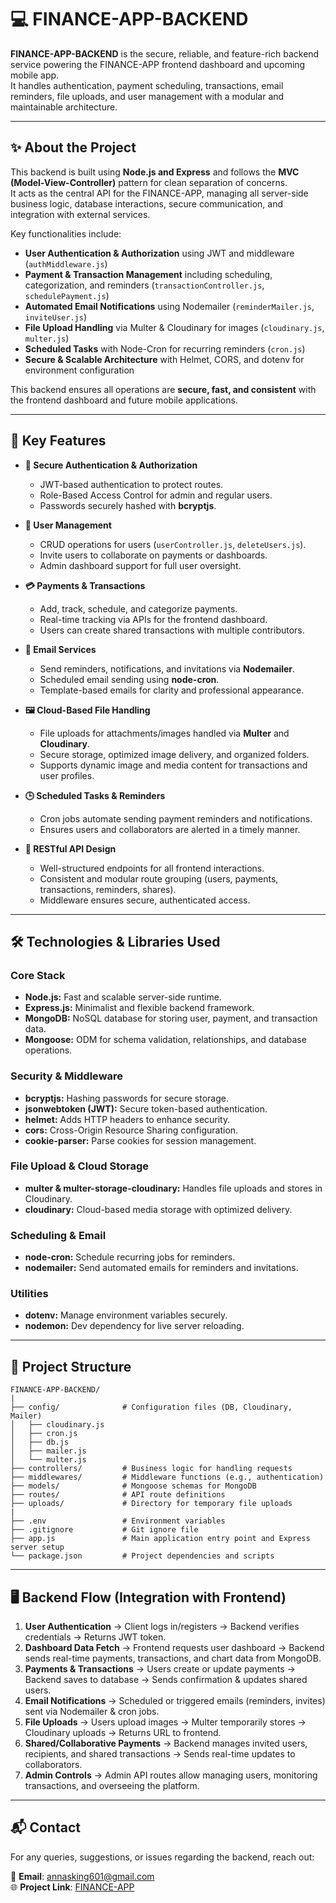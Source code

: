 # 💻 FINANCE-APP-BACKEND

**FINANCE-APP-BACKEND** is the secure, reliable, and feature-rich backend service powering the FINANCE-APP frontend dashboard and upcoming mobile app.  
It handles authentication, payment scheduling, transactions, email reminders, file uploads, and user management with a modular and maintainable architecture.

---

## ✨ About the Project

This backend is built using **Node.js and Express** and follows the **MVC (Model-View-Controller)** pattern for clean separation of concerns.  
It acts as the central API for the FINANCE-APP, managing all server-side business logic, database interactions, secure communication, and integration with external services.

Key functionalities include:  
- **User Authentication & Authorization** using JWT and middleware (`authMiddleware.js`)  
- **Payment & Transaction Management** including scheduling, categorization, and reminders (`transactionController.js`, `schedulePayment.js`)  
- **Automated Email Notifications** using Nodemailer (`reminderMailer.js`, `inviteUser.js`)  
- **File Upload Handling** via Multer & Cloudinary for images (`cloudinary.js`, `multer.js`)  
- **Scheduled Tasks** with Node-Cron for recurring reminders (`cron.js`)  
- **Secure & Scalable Architecture** with Helmet, CORS, and dotenv for environment configuration  

This backend ensures all operations are **secure, fast, and consistent** with the frontend dashboard and future mobile applications.

---

## 🚀 Key Features

* **🔐 Secure Authentication & Authorization**  
  - JWT-based authentication to protect routes.  
  - Role-Based Access Control for admin and regular users.  
  - Passwords securely hashed with **bcryptjs**.  

* **👤 User Management**  
  - CRUD operations for users (`userController.js`, `deleteUsers.js`).  
  - Invite users to collaborate on payments or dashboards.  
  - Admin dashboard support for full user oversight.

* **💳 Payments & Transactions**  
  - Add, track, schedule, and categorize payments.  
  - Real-time tracking via APIs for the frontend dashboard.  
  - Users can create shared transactions with multiple contributors.

* **📧 Email Services**  
  - Send reminders, notifications, and invitations via **Nodemailer**.  
  - Scheduled email sending using **node-cron**.  
  - Template-based emails for clarity and professional appearance.

* **🖼️ Cloud-Based File Handling**  
  - File uploads for attachments/images handled via **Multer** and **Cloudinary**.  
  - Secure storage, optimized image delivery, and organized folders.  
  - Supports dynamic image and media content for transactions and user profiles.

* **🕒 Scheduled Tasks & Reminders**  
  - Cron jobs automate sending payment reminders and notifications.  
  - Ensures users and collaborators are alerted in a timely manner.

* **🔀 RESTful API Design**  
  - Well-structured endpoints for all frontend interactions.  
  - Consistent and modular route grouping (users, payments, transactions, reminders, shares).  
  - Middleware ensures secure, authenticated access.

---

## 🛠️ Technologies & Libraries Used

### Core Stack
- **Node.js:** Fast and scalable server-side runtime.  
- **Express.js:** Minimalist and flexible backend framework.  
- **MongoDB:** NoSQL database for storing user, payment, and transaction data.  
- **Mongoose:** ODM for schema validation, relationships, and database operations.

### Security & Middleware
- **bcryptjs:** Hashing passwords for secure storage.  
- **jsonwebtoken (JWT):** Secure token-based authentication.  
- **helmet:** Adds HTTP headers to enhance security.  
- **cors:** Cross-Origin Resource Sharing configuration.  
- **cookie-parser:** Parse cookies for session management.

### File Upload & Cloud Storage
- **multer & multer-storage-cloudinary:** Handles file uploads and stores in Cloudinary.  
- **cloudinary:** Cloud-based media storage with optimized delivery.

### Scheduling & Email
- **node-cron:** Schedule recurring jobs for reminders.  
- **nodemailer:** Send automated emails for reminders and invitations.

### Utilities
- **dotenv:** Manage environment variables securely.  
- **nodemon:** Dev dependency for live server reloading.

---

## 📂 Project Structure

```
FINANCE-APP-BACKEND/
|
├── config/              # Configuration files (DB, Cloudinary, Mailer)
│   ├── cloudinary.js
│   ├── cron.js
│   ├── db.js
│   ├── mailer.js
│   └── multer.js
├── controllers/         # Business logic for handling requests
├── middlewares/         # Middleware functions (e.g., authentication)
├── models/              # Mongoose schemas for MongoDB
├── routes/              # API route definitions
├── uploads/             # Directory for temporary file uploads
|
├── .env                 # Environment variables
├── .gitignore           # Git ignore file
├── app.js               # Main application entry point and Express server setup
└── package.json         # Project dependencies and scripts
```

---

## 🖥️ Backend Flow (Integration with Frontend)

1. **User Authentication** → Client logs in/registers → Backend verifies credentials → Returns JWT token.  
2. **Dashboard Data Fetch** → Frontend requests user dashboard → Backend sends real-time payments, transactions, and chart data from MongoDB.  
3. **Payments & Transactions** → Users create or update payments → Backend saves to database → Sends confirmation & updates shared users.  
4. **Email Notifications** → Scheduled or triggered emails (reminders, invites) sent via Nodemailer & cron jobs.  
5. **File Uploads** → Users upload images → Multer temporarily stores → Cloudinary uploads → Returns URL to frontend.  
6. **Shared/Collaborative Payments** → Backend manages invited users, recipients, and shared transactions → Sends real-time updates to collaborators.  
7. **Admin Controls** → Admin API routes allow managing users, monitoring transactions, and overseeing the platform.

---

## 📬 Contact

For any queries, suggestions, or issues regarding the backend, reach out:  

📧 **Email**: annasking601@gmail.com  
🌐 **Project Link**: [FINANCE-APP](https://finance-manage-kappa.vercel.app/)